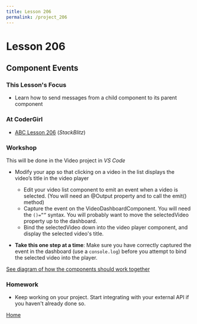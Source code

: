 ```yaml
---
title: Lesson 206
permalink: /project_206
---
```


# Lesson 206

## Component Events

### This Lesson's Focus
* Learn how to send messages from a child component to its parent component

### At CoderGirl

* [ABC Lesson 206](https://stackblitz.com/github/AngularBootCamp/component-events) (_StackBlitz_)

### Workshop
This will be done in the Video project in _VS Code_

* Modify your app so that clicking on a video in the list displays the video’s title in the video player
  * Edit your video list component to emit an event when a video is selected. (You will need an @Output property and to call the emit() method)
  * Capture the event on the VideoDashboardComponent. You will need the `()=””` syntax. You will probably want to move the selectedVideo property up to the dashboard.
  * Bind the selectedVideo down into the video player component, and display the selected video's title. 

* **Take this one step at a time**: Make sure you have correctly captured the event in the dashboard (use a `console.log`) before you attempt to bind the selected video into the player. 

[See diagram of how the components should work together](https://docs.google.com/presentation/d/1KSxT0a7eBAw77eSWtgVDAPrMaIDGLPp5VIPKMlTE7FY/edit#slide=id.g448f9c7a23_1_0)

### Homework
* Keep working on your project. Start integrating with your external API if you haven't already done so.

[Home]( /web_group_cohort/project_track )
